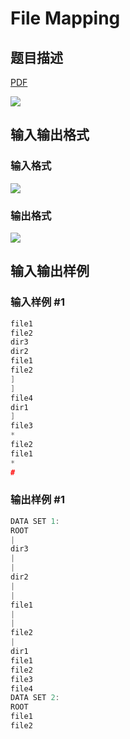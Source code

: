 # File Mapping

## 题目描述

[problemUrl]: https://uva.onlinejudge.org/index.php?option=com_onlinejudge&Itemid=8&category=8&page=show_problem&problem=586

[PDF](https://uva.onlinejudge.org/external/6/p645.pdf)

![](https://cdn.luogu.com.cn/upload/vjudge_pic/UVA645/c587052ed048fb0a0570770b4f17ea5bda131637.png)

## 输入输出格式

### 输入格式

![](https://cdn.luogu.com.cn/upload/vjudge_pic/UVA645/38f954163f483285639d7a14a5c27d3656129a55.png)

### 输出格式

![](https://cdn.luogu.com.cn/upload/vjudge_pic/UVA645/8597a435012b3088ee65c8cb6d6fdab87dda5064.png)

## 输入输出样例

### 输入样例 #1

```cpp
file1
file2
dir3
dir2
file1
file2
]
]
file4
dir1
]
file3
*
file2
file1
*
#
```


### 输出样例 #1

```cpp
DATA SET 1:
ROOT
|
dir3
|
|
dir2
|
|
file1
|
|
file2
|
dir1
file1
file2
file3
file4
DATA SET 2:
ROOT
file1
file2
```


